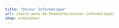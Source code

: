 ```yaml
---
title: "Oscour Informatique"
url: /saint-pons-de-thomieres/oscour-informatique/
shop: ordinateur
---
```

